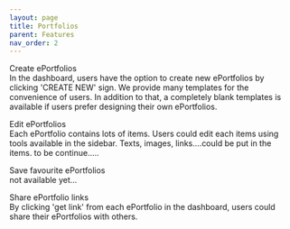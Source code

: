 ```yaml
---
layout: page
title: Portfolios
parent: Features
nav_order: 2
---
```


Create ePortfolios   
In the dashboard, users have the option to create new ePortfolios by clicking 'CREATE NEW' sign.
We provide many templates for the convenience of users. In addition to that, a completely blank templates is available if users prefer designing their own ePortfolios.

Edit ePortfolios    
Each ePortfolio contains lots of items. Users could edit each items using tools available in the sidebar. Texts, images, links....could be put in the items. to be continue.....

Save favourite ePortfolios    
not available yet...

Share ePortfolio links     
By clicking 'get link' from each ePortfolio in the dashboard, users could share their ePortfolios with others.
